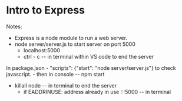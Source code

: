 # Intro to Express

Notes:

- Express is a node module to run a web server.
- node server/server.js to start server on port 5000
    - localhost:5000
    - ctrl - c   --  in terminal within VS code to end the server

In package.json  -  "scripts": {"start": "node server/server.js"} to check javascript.
    - then in console -- npm start 

- killall node -- in terminal to end the server
    - if EADDRINUSE: address already in use :::5000  --  in terminal
